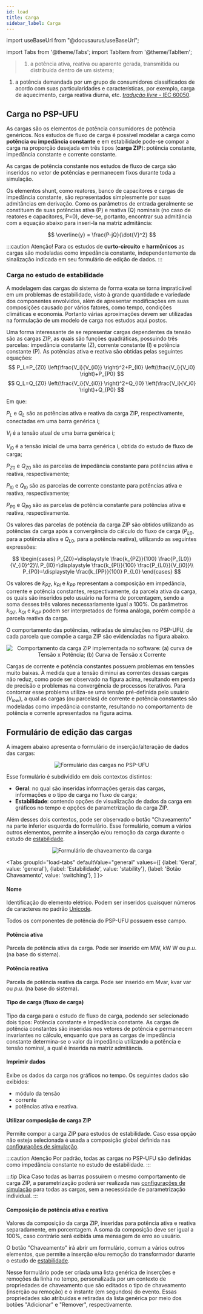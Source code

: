 ```yaml
---
id: load
title: Carga
sidebar_label: Carga
---
```

import useBaseUrl from "@docusaurus/useBaseUrl";

<link rel="stylesheet" href={useBaseUrl("katex/katex.min.css")} />

import Tabs from '@theme/Tabs';
import TabItem from '@theme/TabItem';

>1. a potência ativa, reativa ou aparente gerada, transmitida ou distribuída dentro de um sistema;
1. a potência demandada por um grupo de consumidores classificados de acordo com suas particularidades e características, por exemplo, carga de aquecimento, carga reativa diurna, etc. [*tradução livre* - IEC 60050](
http://www.electropedia.org/iev/iev.nsf/display?openform&ievref=601-01-15).

## Carga no PSP-UFU

As cargas são os elementos de potência consumidores de potência genéricos. Nos estudos de fluxo de carga é possível modelar a carga como **potência ou impedância constante** e em estabilidade pode-se compor a carga na proporção desejada em três tipos (**carga ZIP**): potência constante, impedância constante e corrente constante.

As cargas de potência constante nos estudos de fluxo de carga são inseridos no vetor de potências e permanecem fixos durante toda a simulação.

Os elementos shunt, como reatores, banco de capacitores e cargas de impedância constante, são representados simplesmente por suas admitâncias em derivação. Como os parâmetros de entrada geralmente se constituem de suas potências ativa (P) e reativa (Q) nominais (no caso de reatores e capacitores, P=0), deve-se, portanto, encontrar sua admitância com a equação abaixo para inseri-la na matriz admitância:

$$
\overline{y} = \frac{P-jQ}{\dot{V}^2}
$$

:::caution Atenção!
Para os estudos de **curto-circuito** e **harmônicos** as cargas são modeladas como impedância constante, independentemente da sinalização indicada em seu formulário de edição de dados.
:::

### Carga no estudo de estabilidade
A modelagem das cargas do sistema de forma exata se torna impraticável em um problemas de estabilidade, visto à grande quantidade e variedade dos componentes envolvidos, além de apresentar modificações em suas composições causado por vários fatores, como tempo, condições climáticas e economia. Portanto várias aproximações devem ser utilizadas na formulação de um modelo de carga nos estudos aqui postos.

Uma forma interessante de se representar cargas dependentes da tensão são as cargas ZIP, as quais são funções quadráticas, possuindo três parcelas: impedância constante (Z), corrente constante (I) e potência constante (P). As potências ativa e reativa são obtidas pelas seguintes equações:
$$
P_L=P_{Z0} \left(\frac{V_i}{V_{i0}} \right)^2+P_{I0} \left(\frac{V_i}{V_i0} \right)+P_{P0}
$$
$$
Q_L=Q_{Z0} \left(\frac{V_i}{V_{i0}} \right)^2+Q_{I0} \left(\frac{V_i}{V_i0} \right)+Q_{P0}
$$

Em que:

$P_L$ e $Q_L$	são as potências ativa e reativa da carga ZIP, respectivamente, conectadas em uma barra genérica i;

$V_i$ é a tensão atual de uma barra genérica i;

$V_{i0}$ é a tensão inicial de uma barra genérica i, obtida do estudo de fluxo de carga;

$P_{Z0}$ e $Q_{Z0}$ são as parcelas de impedância constante para potências ativa e reativa, respectivamente;

$P_{I0}$ e $Q_{I0}$ são as parcelas de corrente constante para potências ativa e reativa, respectivamente;

$P_{P0}$ e $Q_{P0}$ são as parcelas de potência constante para potências ativa e reativa, respectivamente.

Os valores das parcelas de potência da carga ZIP são obtidos utilizando as potências da carga após a convergência do cálculo do fluxo de carga ($P_{L0}$, para a potência ativa e $Q_{L0}$, para a potência reativa), utilizando as seguintes expressões:

$$
\begin{cases}
P_{Z0}=\displaystyle \frac{k_{PZ}}{100} \frac{P_{L0}}{V_{i0}^2}\\
P_{I0}=\displaystyle \frac{k_{PI}}{100} \frac{P_{L0}}{V_{i0}}\\
P_{P0}=\displaystyle \frac{k_{PP}}{100} P_{L0}
\end{cases}
$$

Os valores de $k_{PZ}$, $k_{PI}$ e $k_{PP}$ representam a composição em impedância, corrente e potência constantes, respectivamente, da parcela ativa da carga, os quais são inseridos pelo usuário na forma de porcentagem, sendo a soma desses três valores necessariamente igual a 100%. Os parâmetros $k_{QZ}$, $k_{QI}$ e $k_{QP}$ podem ser interpretados de forma análoga, porém compõe a parcela reativa da carga.

O comportamento das potências, retiradas de simulações no PSP-UFU, de cada parcela que compõe a carga ZIP são evidenciadas na figura abaixo.

<div><center><img src={useBaseUrl("images/loadModel.svg")} alt="Comportamento da carga ZIP implementada no software: (a) curva de Tensão x Potência; (b) Curva de Tensão x Corrente" title="Comportamento da carga ZIP implementada no software: (a) curva de Tensão x Potência; (b) Curva de Tensão x Corrente" /></center></div>

Cargas de corrente e potência constantes possuem problemas em tensões muito baixas. À medida que a tensão diminui as correntes dessas cargas não reduz, como pode ser observado na figura acima, resultando em perda de precisão e problemas na convergência de processos iterativos. Para contornar esse problema utiliza-se uma tensão pré-definida pelo usuário ($V_{low}$), a qual as cargas (ou parcelas) de corrente e potência constantes são modeladas como impedância constante, resultando no comportamento de potência e corrente apresentados na figura acima.

## Formulário de edição das cargas
A imagem abaixo apresenta o formulário de inserção/alteração de dados das cargas:

<div><center><img src={useBaseUrl("images/loadForm.png")} alt="Formulário das cargas no PSP-UFU" title="Formulário das cargas no PSP-UFU" /></center></div>

Esse formulário é subdividido em dois contextos distintos:
- **Geral**: no qual são inseridas informações gerais das cargas, informações e o tipo de carga no fluxo de carga;
- **Estabilidade**: contendo opções de visualização de dados da carga em gráficos no tempo e opções de parametrização da carga ZIP.

Além desses dois contextos, pode ser observado o botão "Chaveamento" na parte inferior esquerda do formulário. Esse formulário, comum a vários outros elementos, permite a inserção e/ou remoção da carga durante o estudo de [estabilidade](stability).

<div><center><img src={useBaseUrl("images/loadSw.png")} alt="Formulário de chaveamento da carga" title="Formulário de chaveamento da carga" /></center></div>

<Tabs
  groupId="load-tabs"
  defaultValue="general"
  values={[
    {label: 'Geral', value: 'general'},
    {label: 'Estabilidade', value: 'stability'},
    {label: 'Botão Chaveamento', value: 'switching'},
  ]
}>
<TabItem value="general">

#### Nome
Identificação do elemento elétrico. Podem ser inseridos quaisquer números de caracteres no padrão [Unicode](https://pt.wikipedia.org/wiki/Unicode).

Todos os componentes de potência do PSP-UFU possuem esse campo.

#### Potência ativa
Parcela de potência ativa da carga. Pode ser inserido em MW, kW W ou $p.u.$ (na base do sistema).

#### Potência reativa
Parcela de potência reativa da carga. Pode ser inserido em Mvar, kvar var ou $p.u.$ (na base do sistema).

#### Tipo de carga (fluxo de carga)
Tipo da carga para o estudo de fluxo de carga, podendo ser selecionado dois tipos: Potência constante e Impedância constante. As cargas de potência constantes são inseridas nos vetores de potência e permanecem invariantes no cálculo, enquanto que para as cargas de impedância constante determina-se o valor da impedância utilizando a potência e tensão nominal, a qual é inserida na matriz admitância.

</TabItem>
<TabItem value="stability">

#### Imprimir dados
Exibe os dados da carga nos gráficos no tempo.
Os seguintes dados são exibidos:
- módulo da tensão
- corrente
- potências ativa e reativa.

#### Utilizar composição de carga ZIP
Permite compor a carga ZIP para estudos de estabilidade. Caso essa opção não esteja selecionada é usada a composição global definida nas [configurações de simulação](simulationConfig).

:::caution Atenção
Por padrão, todas as cargas no PSP-UFU são definidas como impedância constante no estudo de estabilidade.
:::

:::tip Dica
Caso todas as barras possuírem o mesmo comportamento de carga ZIP, a parametrização poderá ser realizada nas [configurações de simulação](simulationConfig) para todas as cargas, sem a necessidade de parametrização individual.
:::

#### Composição de potência ativa e reativa
Valores da composição da carga ZIP, inseridas para potência ativa e reativa separadamente, em porcentagem. A soma da composição deve ser igual a 100%, caso contrário será exibida uma mensagem de erro ao usuário.

</TabItem>
<TabItem value="switching">

O botão "Chaveamento" irá abrir um formulário, comum a vários outros elementos, que permite a inserção e/ou remoção do transformador durante o estudo de [estabilidade](stability).

Nesse formulário pode ser criada uma lista genérica de inserções e remoções da linha no tempo, personalizada por um contexto de propriedades de chaveamento que são editados o tipo de chaveamento (inserção ou remoção) e o instante (em segundos) do evento. Essas propriedades são atribuídas e retiradas da lista genérica por meio dos botões "Adicionar" e "Remover", respectivamente.

</TabItem>
</Tabs>
